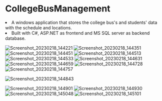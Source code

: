 # CollegeBusManagement

<li>A windows application that stores the college bus's and students' data with the schedule and locations. 
<li>Built with C#, ASP.NET as frontend and MS SQL server as backend database.

![Screenshot_20230218_144221](https://user-images.githubusercontent.com/73235813/227501853-2b0ed749-083b-4b45-ad6c-a8dc6757747f.png)
![Screenshot_20230218_144351](https://user-images.githubusercontent.com/73235813/227501951-732b0304-1fe3-4d0d-986c-ba124da17a20.png)
![Screenshot_20230218_144451](https://user-images.githubusercontent.com/73235813/227502066-de694296-bccc-4827-9756-d66c8b58eed9.png)
![Screenshot_20230218_144513](https://user-images.githubusercontent.com/73235813/227502354-a6c82ee4-4344-4ade-a5f0-e164634e3c5d.png)
![Screenshot_20230218_144533](https://user-images.githubusercontent.com/73235813/227502365-5e611f14-a6f1-4cdf-8302-278b8af4f235.png)
![Screenshot_20230218_144631](https://user-images.githubusercontent.com/73235813/227502383-72f9d281-b15a-4d59-b544-3db1ea7cdd94.png)
![Screenshot_20230218_144659](https://user-images.githubusercontent.com/73235813/227502408-cc11b9c1-64ff-42f5-9bb1-3c787e91b0b4.png)
![Screenshot_20230218_144728](https://user-images.githubusercontent.com/73235813/227502393-ab0b2ccd-ef4e-402a-b472-e28e43bb8c67.png)
![Screenshot_20230218_144757](https://user-images.githubusercontent.com/73235813/227502417-6174b3dd-5935-400b-ba6f-70a39fc03511.png)

![Screenshot_20230218_144843](https://user-images.githubusercontent.com/73235813/227502426-0dbdf192-2922-4d33-9533-032382da04d3.png)

![Screenshot_20230218_144901](https://user-images.githubusercontent.com/73235813/227502444-463d03be-0377-4cbc-9335-aea5348412b1.png)
![Screenshot_20230218_144930](https://user-images.githubusercontent.com/73235813/227502464-5259ac12-d6fc-4076-aee4-1b2810cdc3b8.png)
![Screenshot_20230218_145048](https://user-images.githubusercontent.com/73235813/227502484-50d2be8c-b214-4685-8915-12308c13b1b0.png)
![Screenshot_20230218_145101](https://user-images.githubusercontent.com/73235813/227502509-734e856e-c3a6-458c-b776-53865fb1cc49.png)
